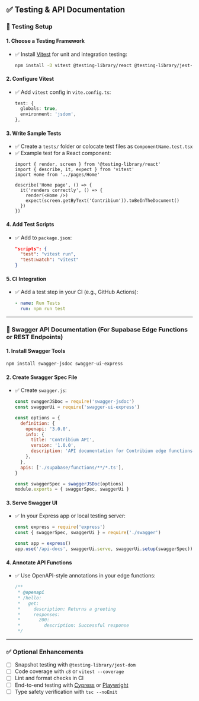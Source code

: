 ## ✅ Testing & API Documentation

### 🔬 Testing Setup

#### 1. **Choose a Testing Framework**
- ✅ Install [Vitest](https://vitest.dev/) for unit and integration testing:
  ```bash
  npm install -D vitest @testing-library/react @testing-library/jest-dom jsdom
  ```

#### 2. **Configure Vitest**
- ✅ Add `vitest` config in `vite.config.ts`:
  ```ts
  test: {
    globals: true,
    environment: 'jsdom',
  },
  ```

#### 3. **Write Sample Tests**
- ✅ Create a `tests/` folder or colocate test files as `ComponentName.test.tsx`
- ✅ Example test for a React component:
  ```tsx
  import { render, screen } from '@testing-library/react'
  import { describe, it, expect } from 'vitest'
  import Home from '../pages/Home'

  describe('Home page', () => {
    it('renders correctly', () => {
      render(<Home />)
      expect(screen.getByText('Contribium')).toBeInTheDocument()
    })
  })
  ```

#### 4. **Add Test Scripts**
- ✅ Add to `package.json`:
  ```json
  "scripts": {
    "test": "vitest run",
    "test:watch": "vitest"
  }
  ```

#### 5. **CI Integration**
- ✅ Add a test step in your CI (e.g., GitHub Actions):
  ```yaml
  - name: Run Tests
    run: npm run test
  ```

---

### 📘 Swagger API Documentation (For Supabase Edge Functions or REST Endpoints)

#### 1. **Install Swagger Tools**
  ```bash
  npm install swagger-jsdoc swagger-ui-express
  ```

#### 2. **Create Swagger Spec File**
- ✅ Create `swagger.js`:
  ```js
  const swaggerJSDoc = require('swagger-jsdoc')
  const swaggerUi = require('swagger-ui-express')

  const options = {
    definition: {
      openapi: '3.0.0',
      info: {
        title: 'Contribium API',
        version: '1.0.0',
        description: 'API documentation for Contribium edge functions',
      },
    },
    apis: ['./supabase/functions/**/*.ts'],
  }

  const swaggerSpec = swaggerJSDoc(options)
  module.exports = { swaggerSpec, swaggerUi }
  ```

#### 3. **Serve Swagger UI**
- ✅ In your Express app or local testing server:
  ```ts
  const express = require('express')
  const { swaggerSpec, swaggerUi } = require('./swagger')

  const app = express()
  app.use('/api-docs', swaggerUi.serve, swaggerUi.setup(swaggerSpec))
  ```

#### 4. **Annotate API Functions**
- ✅ Use OpenAPI-style annotations in your edge functions:
  ```ts
  /**
   * @openapi
   * /hello:
   *   get:
   *     description: Returns a greeting
   *     responses:
   *       200:
   *         description: Successful response
   */
  ```

---

### ✅ Optional Enhancements

- [ ] Snapshot testing with `@testing-library/jest-dom`
- [ ] Code coverage with `c8` or `vitest --coverage`
- [ ] Lint and format checks in CI
- [ ] End-to-end testing with [Cypress](https://www.cypress.io/) or [Playwright](https://playwright.dev/)
- [ ] Type safety verification with `tsc --noEmit`
